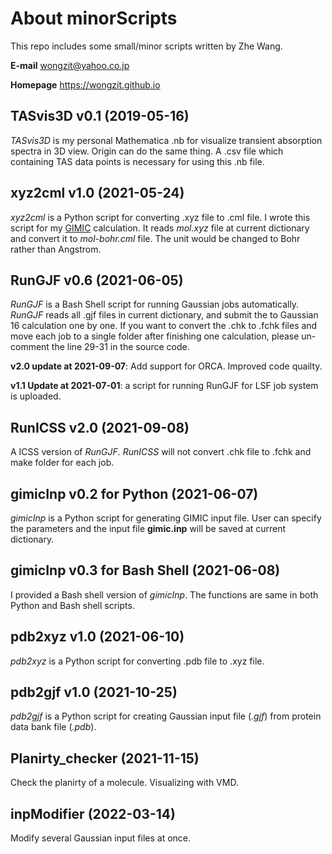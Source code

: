 # About minorScripts

This repo includes some small/minor scripts written by Zhe Wang.

**E-mail** wongzit@yahoo.co.jp

**Homepage** https://wongzit.github.io

## TASvis3D v0.1 (2019-05-16)
*TASvis3D* is my personal Mathematica .nb for visualize transient absorption spectra in 3D view. Origin can do the same thing.
A .csv file which containing TAS data points is necessary for using this .nb file.

## xyz2cml v1.0 (2021-05-24)
*xyz2cml* is a Python script for converting .xyz file to .cml file.
I wrote this script for my [GIMIC](https://github.com/qmcurrents/gimic) calculation.
It reads *mol.xyz* file at current dictionary and convert it to *mol-bohr.cml* file.
The unit would be changed to Bohr rather than Angstrom.

## RunGJF v0.6 (2021-06-05)
*RunGJF* is a Bash Shell script for running Gaussian jobs automatically.
*RunGJF* reads all .gjf files in current dictionary, and submit the to Gaussian 16 calculation one by one.
If you want to convert the .chk to .fchk files and move each job to a single folder after finishing one calculation,
please un-comment the line 29-31 in the source code.

**v2.0 update at 2021-09-07**: Add support for ORCA. Improved code quailty.

**v1.1 Update at 2021-07-01**: a script for running RunGJF for LSF job system is uploaded.

## RunICSS v2.0 (2021-09-08)
A ICSS version of *RunGJF*. *RunICSS* will not convert .chk file to .fchk and make folder for each job.

## gimicInp v0.2 for Python (2021-06-07)
*gimicInp* is a Python script for generating GIMIC input file.
User can specify the parameters and the input file **gimic.inp** will be saved at current dictionary.

## gimicInp v0.3 for Bash Shell (2021-06-08)
I provided a Bash shell version of *gimicInp*.
The functions are same in both Python and Bash shell scripts.

## pdb2xyz v1.0 (2021-06-10)
*pdb2xyz* is a Python script for converting .pdb file to .xyz file.

## pdb2gjf v1.0 (2021-10-25)
*pdb2gjf* is a Python script for creating Gaussian input file (*.gjf*) from protein data bank file (*.pdb*).

## Planirty_checker (2021-11-15)
Check the planirty of a molecule. Visualizing with VMD.

## inpModifier (2022-03-14)
Modify several Gaussian input files at once.
